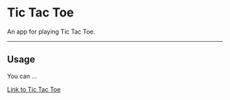 # Tic Tac Toe

An app for playing Tic Tac Toe.

---

## Usage
You can ...

[Link to Tic Tac Toe](https://jql6.github.io/)